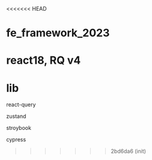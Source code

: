 <<<<<<< HEAD
# fe_framework_2023
react18, RQ v4
=======
# lib

react-query

zustand

stroybook

cypress

>>>>>>> 2bd6da6 (init)

